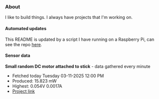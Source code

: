 ### About
I like to build things. I always have projects that I'm working on.

#### Automated updates
This README is updated by a script I have running on a Raspberry Pi, can see the repo [here](https://github.com/jdc-cunningham/raspi-git-repo-updater).

#### Sensor data


**Small random DC motor attached to stick** - data gathered every minute
- Fetched today Tuesday 03-11-2025 12:00 PM
- Produced: 15.823 mW
- Highest: 0.054V 0.0017A
- [Project link](https://github.com/jdc-cunningham/turbine-raspi)